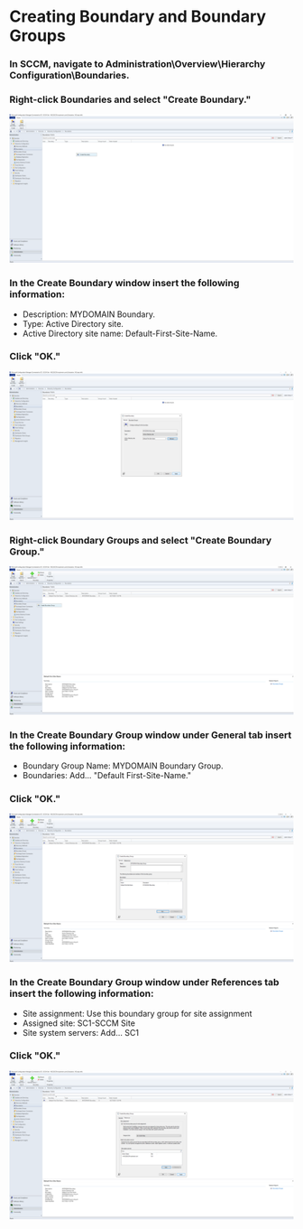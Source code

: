 # Creating Boundary and Boundary Groups

### In SCCM, navigate to Administration\Overview\Hierarchy Configuration\Boundaries.
### Right-click Boundaries and select "Create Boundary."
![bgroup](https://github.com/whuynhit/SCCM/blob/main/Configuration%20Manager%20Basics/Creating%20Boundary%20and%20Boundary%20Groups/sub/1.png)

### In the Create Boundary window insert the following information:
  - Description: MYDOMAIN Boundary.
  - Type: Active Directory site.
  - Active Directory site name: Default-First-Site-Name.
### Click "OK."
![bgroup](https://github.com/whuynhit/SCCM/blob/main/Configuration%20Manager%20Basics/Creating%20Boundary%20and%20Boundary%20Groups/sub/2.png)

### Right-click Boundary Groups and select "Create Boundary Group."
![bgroup](https://github.com/whuynhit/SCCM/blob/main/Configuration%20Manager%20Basics/Creating%20Boundary%20and%20Boundary%20Groups/sub/3.png)

### In the Create Boundary Group window under General tab insert the following information:
  - Boundary Group Name: MYDOMAIN Boundary Group.
  - Boundaries: Add... "Default First-Site-Name."
### Click "OK."
![bgroup](https://github.com/whuynhit/SCCM/blob/main/Configuration%20Manager%20Basics/Creating%20Boundary%20and%20Boundary%20Groups/sub/4.png)

### In the Create Boundary Group window under References tab insert the following information:
  - Site assignment: Use this boundary group for site assignment
  - Assigned site: SC1-SCCM Site
  - Site system servers: Add... SC1
### Click "OK."
![bgroup](https://github.com/whuynhit/SCCM/blob/main/Configuration%20Manager%20Basics/Creating%20Boundary%20and%20Boundary%20Groups/sub/5.png)

